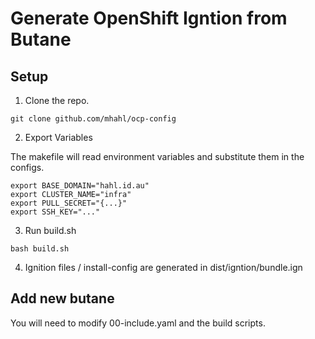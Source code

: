 # Generate OpenShift Igntion from Butane

## Setup

1. Clone the repo.
```
git clone github.com/mhahl/ocp-config
```

2. Export Variables

The makefile will read environment variables and substitute them in the configs.

```
export BASE_DOMAIN="hahl.id.au"
export CLUSTER_NAME="infra"
export PULL_SECRET="{...}"
export SSH_KEY="..."

```


3. Run build.sh
```
bash build.sh
```

4. Ignition files / install-config are generated in dist/igntion/bundle.ign

## Add new butane

You will need to modify 00-include.yaml and the build scripts.